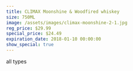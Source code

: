 ```yaml
---
title: CLIMAX Moonshine & Woodfired whiskey
size: 750ML
image: /assets/images/climax-moonshine-2-1.jpg
reg_price: $29.99
special_price: $24.49
expiration_date: 2018-01-10 00:00:00
show_special: true
---
```



all types